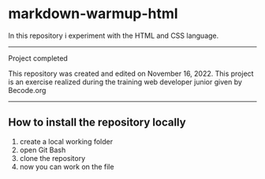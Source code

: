 # markdown-warmup-html

In this repository i experiment with the HTML and CSS language.

---

Project completed

This repository was created and edited on November 16, 2022. This project is an exercise realized during the training web developer junior given by Becode.org

---

## How to install the repository locally

1. create a local working folder
2. open Git Bash
3. clone the repository
4. now you can work on the file
